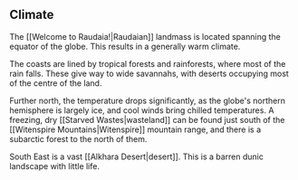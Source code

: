 ## Climate

The [[Welcome to Raudaia!|Raudaian]] landmass is located spanning the equator of the globe. This results in a generally warm climate.

The coasts are lined by tropical forests and rainforests, where most of the rain falls. These give way to wide savannahs, with deserts occupying most of the centre of the land.

Further north, the temperature drops significantly, as the globe's northern hemisphere is largely ice, and cool winds bring chilled temperatures. A freezing, dry [[Starved Wastes|wasteland]] can be found just south of the [[Witenspire Mountains|Witenspire]] mountain range, and there is a subarctic forest to the north of them.

South East is a vast [[Alkhara Desert|desert]]. This is a barren dunic landscape with little life.
